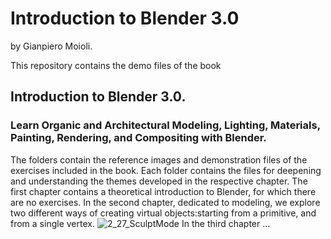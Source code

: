 # Introduction to Blender 3.0
by Gianpiero Moioli.

This repository contains the demo files of the book 
## Introduction to Blender 3.0.
### Learn Organic and Architectural Modeling, Lighting, Materials, Painting, Rendering, and Compositing with Blender.
The folders contain the reference images and demonstration files of the exercises included in the book.
Each folder contains the files for deepening and understanding the themes developed in the respective chapter.
The first chapter contains a theoretical introduction to Blender, for which there are no exercises.
In the second chapter, dedicated to modeling, we explore two different ways of creating virtual objects:starting from a primitive, and from a single vertex.
![2_27_SculptMode](https://user-images.githubusercontent.com/95879583/147708349-262be258-0a1e-403c-91ae-9575af2d5b2e.jpg)
In the third chapter …

